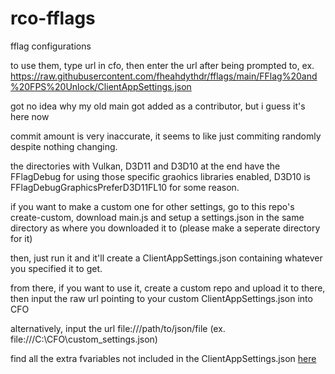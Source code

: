 # rco-fflags
fflag configurations

to use them, type url in cfo, then enter the url after being prompted to, ex. https://raw.githubusercontent.com/fheahdythdr/fflags/main/FFlag%20and%20FPS%20Unlock/ClientAppSettings.json

got no idea why my old main got added as a contributor, but i guess it's here now

commit amount is very inaccurate, it seems to like just commiting randomly despite nothing changing.

the directories with Vulkan, D3D11 and D3D10 at the end have the FFlagDebug for using those specific graohics libraries enabled, D3D10 is FFlagDebugGraphicsPreferD3D11FL10 for some reason.

if you want to make a custom one for other settings, go to this repo's create-custom, download main.js and setup a settings.json in the same directory as where you downloaded it to (please make a seperate directory for it)

then, just run it and it'll create a ClientAppSettings.json containing whatever you specified it to get.

from there, if you want to use it, create a custom repo and upload it to there, then input the raw url pointing to your custom ClientAppSettings.json into CFO

alternatively, input the url file:///path/to/json/file (ex. file:///C:\CFO\custom_settings.json)

find all the extra fvariables not included in the ClientAppSettings.json [here](https://github.com/MaximumADHD/Roblox-Client-Tracker/blob/roblox/FVariables.txt)
